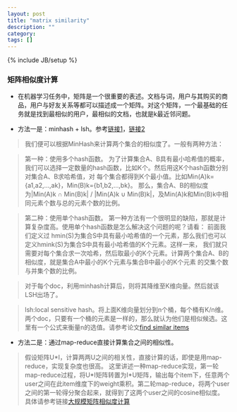 ```yaml
---
layout: post
title: "matrix similarity"
description: ""
category: 
tags: []
---
```

{% include JB/setup %}

### 矩阵相似度计算

- 在机器学习任务中，矩阵是一个很重要的表述。文档与词，用户与其购买的商品，用户与好友关系等都可以描述成一个矩阵。对这个矩阵，一个最基础的任务就是找到最相似的用户，最相似的文档，也就是k最近邻问题。

- 方法一是：minhash + lsh。参考[链接1](http://en.wikipedia.org/wiki/MinHash)，[链接2](http://blog.csdn.net/sunlylorn/article/details/7835411)

>我们便可以根据MinHash来计算两个集合的相似度了。一般有两种方法：
        
>第一种：使用多个hash函数。
为了计算集合A、B具有最小哈希值的概率，我们可以选择一定数量的hash函数，比如K个。然后用这K个hash函数分别对集合A、B求哈希值，对
每个集合都得到K个最小值。比如Min(A)k={a1,a2,...,ak}，Min(B)k={b1,b2,...,bk}。
那么，集合A、B的相似度为|Min(A)k ∩ Min(B)k| / |Min(A)k  ∪  Min(B)k|，及Min(A)k和Min(B)k中相同元素个数与总的元素个数的比例。

>第二种：使用单个hash函数。
第一种方法有一个很明显的缺陷，那就是计算复杂度高。使用单个hash函数是怎么解决这个问题的呢？请看：
前面我们定义过 hmin(S)为集合S中具有最小哈希值的一个元素，那么我们也可以定义hmink(S)为集合S中具有最小哈希值的K个元素。这样一来，
我们就只需要对每个集合求一次哈希，然后取最小的K个元素。计算两个集合A、B的相似度，就是集合A中最小的K个元素与集合B中最小的K个元素
的交集个数与并集个数的比例。

>对于每个doc，利用minhash计算后，则将其降维至K维向量。然后就该LSH出场了。

>lsh:local sensitive hash。将上面K维向量划分到n个桶，每个桶有K/n维。两个doc，只要有一个桶的元素是一样的，那么就认为他们是相似候选。这里有一个公式来衡量n的选值。请参考论文[find similar items]()

- 方法二是：通过map-reduce直接计算集合之间的相似性。
>假设矩阵U\*I，计算两两U之间的相关性，直接计算的话，即使是用map-reduce，实现复杂度也很高。
>这里讲述一种map-reduce实现，第一轮map-reduce过程，将U\*I矩阵转置为I\*U矩阵，输出每个item下，任意两个user之间在此item维度下的weight乘积。第二轮map-reduce，将两个user之间的第一轮得分聚合起来，就得到了这两个user之间的cosine相似度。具体请参考链接[大规模矩阵相似度计算]()

